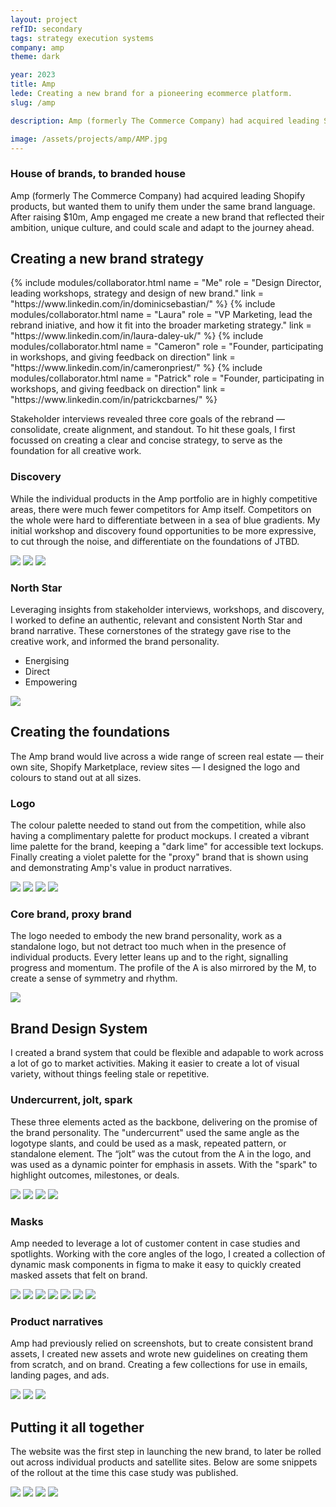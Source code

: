 ```yaml
---
layout: project
refID: secondary
tags: strategy execution systems
company: amp
theme: dark

year: 2023
title: Amp
lede: Creating a new brand for a pioneering ecommerce platform.
slug: /amp

description: Amp (formerly The Commerce Company) had acquired leading Shopify products, but wanted them to unify them under the same brand language. After raising $10m, Amp engaged me create a new brand that reflected their ambition, unique culture, and could scale and adapt to the journey ahead.

image: /assets/projects/amp/AMP.jpg
---
```


### House of brands, to branded house

Amp (formerly The Commerce Company) had acquired leading Shopify products, but wanted them to unify them under the same brand language. After raising $10m, Amp engaged me create a new brand that reflected their ambition, unique culture, and could scale and adapt to the journey ahead.

<section class="bordered">
    <div class="tiles center">
        <div>
            <h2>Creating a new brand strategy</h2>
            <div class="collaborators">
                {% include modules/collaborator.html 
                    name = "Me" 
                    role = "Design Director, leading workshops, strategy and design of new brand."
                    link = "https://www.linkedin.com/in/dominicsebastian/"
                %}
                {% include modules/collaborator.html 
                    name = "Laura"
                    role = "VP Marketing, lead the rebrand iniative, and how it fit into the broader marketing strategy."
                    link = "https://www.linkedin.com/in/laura-daley-uk/"
                %}
                {% include modules/collaborator.html 
                    name = "Cameron"
                    role = "Founder, participating in workshops, and giving feedback on direction"
                    link = "https://www.linkedin.com/in/cameronpriest/"
                %}
                {% include modules/collaborator.html 
                    name = "Patrick"
                    role = "Founder, participating in workshops, and giving feedback on direction"
                    link = "https://www.linkedin.com/in/patrickcbarnes/"
                %}
            </div>
        </div>
        <div>
            <p class="description">Stakeholder interviews revealed three core goals of the rebrand — consolidate, create alignment, and standout. To hit these goals, I first focussed on creating a clear and concise strategy, to serve as the foundation for all creative work.</p>
        </div>
    </div>
</section>

### Discovery

While the individual products in the Amp portfolio are in highly competitive areas, there were much fewer competitors for Amp itself. Competitors on the whole were hard to differentiate between in a sea of blue gradients. My initial workshop and discovery found opportunities to be more expressive, to cut through the noise, and differentiate on the foundations of JTBD.

<section>
    <div class="gallery">
        <img class="full" src="/assets/projects/amp/strategy-discovery.jpg">
        <img class="half" src="/assets/projects/amp/strategy-opportunity.jpg">
        <img class="half" src="/assets/projects/amp/strategy-jtbd.jpg">
    </div>
</section>

### North Star

Leveraging insights from stakeholder interviews, workshops, and discovery, I worked to define an authentic, relevant and consistent North Star and brand narrative. These cornerstones of the strategy gave rise to the creative work, and informed the brand personality.

- Energising
- Direct
- Empowering

<section>
    <div class="gallery">
        <img class="full" src="/assets/projects/amp/strategy-north-star.jpg">
    </div>
</section>

<section class="bordered">
        <div class="tiles center">
        <div>
            <h2>Creating the foundations</h2>
        </div>
        <div>
            <p class="description">The Amp brand would live across a wide range of screen real estate — their own site, Shopify Marketplace, review sites — I designed the logo and colours to stand out at all sizes. </p>
        </div>
    </div>
</section>

### Logo

The colour palette needed to stand out from the competition, while also having a complimentary palette for product mockups. I created a vibrant lime palette for the brand, keeping a "dark lime" for accessible text lockups. Finally creating a violet palette for the "proxy" brand that is shown using and demonstrating Amp's value in product narratives.

<section>
    <div class="gallery">
        <img class="full" src="/assets/projects/amp/logo.jpg">
        <img class="third" src="/assets/projects/amp/logo-partnerships.jpg">
        <img class="third" src="/assets/projects/amp/logo-product.jpg">
        <img class="third" src="/assets/projects/amp/logo-marketplace.jpg">
    </div>
</section>

### Core brand, proxy brand

The logo needed to embody the new brand personality, work as a standalone logo, but not detract too much when in the presence of individual products. Every letter leans up and to the right, signalling progress and momentum. The profile of the A is also mirrored by the M, to create a sense of symmetry and rhythm.

<section>
    <div class="gallery">
        <img class="full" src="/assets/projects/amp/palette.jpg">
    </div>
</section>

<section class="bordered">
        <div class="tiles center">
        <div>
            <h2>Brand Design System</h2>
        </div>
        <div>
            <p class="description">I created a brand system that could be flexible and adapable to work across a lot of go to market activities. Making it easier to create a lot of visual variety, without things feeling stale or repetitive.</p>
        </div>
    </div>
</section>

### Undercurrent, jolt, spark

These three elements acted as the backbone, delivering on the promise of the brand personality. The "undercurrent" used the same angle as the logotype slants, and could be used as a mask, repeated pattern, or standalone element. The “jolt” was the cutout from the A in the logo, and was used as a dynamic pointer for emphasis in assets. With the "spark" to highlight outcomes, milestones, or deals.

<section>
    <div class="gallery">
        <img class="full" src="/assets/projects/amp/foundations-a.jpg">
        <img class="third" src="/assets/projects/amp/foundations-b.jpg">
        <img class="third" src="/assets/projects/amp/foundations-c.jpg">
        <img class="third" src="/assets/projects/amp/foundations-d.jpg">
    </div>
</section>

### Masks

Amp needed to leverage a lot of customer content in case studies and spotlights. Working with the core angles of the logo, I created a collection of dynamic mask components in figma to make it easy to quickly created masked assets that felt on brand.

<section>
    <div class="gallery">
        <img class="full" src="/assets/projects/amp/mask-comp.jpg">
        <img class="third" src="/assets/projects/amp/mask-a.jpg">
        <img class="third" src="/assets/projects/amp/mask-b.jpg">
        <img class="third" src="/assets/projects/amp/mask-c.jpg">
        <img class="third" src="/assets/projects/amp/mask-d.jpg">
        <img class="third" src="/assets/projects/amp/mask-e.jpg">
        <img class="third" src="/assets/projects/amp/mask-f.jpg">
    </div>
</section>

### Product narratives

Amp had previously relied on screenshots, but to create consistent brand assets, I created new assets and wrote new guidelines on creating them from scratch, and on brand. Creating a few collections for use in emails, landing pages, and ads.

<section>
    <div class="gallery">
        <img class="full" src="/assets/projects/amp/product-a.jpg">
        <img class="half" src="/assets/projects/amp/product-b.jpg">
        <img class="half" src="/assets/projects/amp/product-c.jpg">
    </div>
</section>

<section class="top-bordered">
        <div class="tiles center">
        <div>
            <h2>Putting it all together</h2>
        </div>
        <div>
            <p class="description">The website was the first step in launching the new brand, to later be rolled out across individual products and satellite sites. Below are some snippets of the rollout at the time this case study was published.
</p>
        </div>
    </div>
</section>

<section>
    <div class="gallery">
        <img class="full" src="/assets/projects/amp/example-site.jpg">
        <img class="full" src="/assets/projects/amp/example-testimonial.jpg">
        <img class="full" src="/assets/projects/amp/examples-product.jpg">
        <img class="full" src="/assets/projects/amp/example-footer.jpg">
    </div>
</section>
